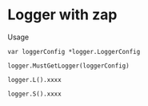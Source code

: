 # Logger with zap

Usage

```golang
var loggerConfig *logger.LoggerConfig

logger.MustGetLogger(loggerConfig)

logger.L().xxxx

logger.S().xxxx
```
